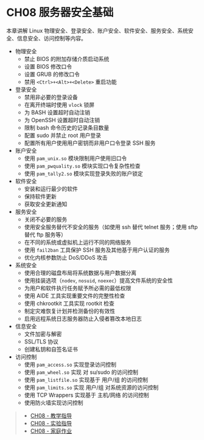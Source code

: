 # CH08 服务器安全基础

本章讲解 Linux 物理安全、登录安全、账户安全、软件安全、服务安全、系统安全、信息安全、访问控制等内容。

* 物理安全
  * 禁止 BIOS 的附加存储介质启动系统
  * 设置 BIOS 修改口令
  * 设置 GRUB 的修改口令
  * 禁用 `<Ctrl>+<Alt>+<Delete>` 重启功能
* 登录安全
  * 禁用非必要的登录设备
  * 在离开终端时使用 `vlock` 锁屏
  * 为 BASH 设置超时自动注销
  * 为 OpenSSH 设置超时自动注销
  * 限制 bash 命令历史的记录条目数量
  * 配置 sudo 并禁止 root 用户登录
  * 配置所有用户使用用户密钥而非用户口令登录 SSH 服务
* 账户安全
  * 使用 `pam_unix.so` 模块限制用户使用旧口令
  * 使用 `pam_pwquality.so` 模块实现口令复杂性检查
  * 使用 `pam_tally2.so` 模块实现登录失败的账户锁定
* 软件安全
  * 安装和运行最少的软件
  * 保持软件更新
  * 获取安全更新通知
* 服务安全
  * 关闭不必要的服务
  * 使用安全服务替代不安全的服务（如使用 ssh 替代 telnet 服务；使用 sftp 替代 ftp 服务等）
  * 在不同的系统或虚拟机上运行不同的网络服务
  * 使用 `fail2ban` 工具保护 SSH 服务及其他基于用户认证的服务
  * 优化内核参数防止 DoS/DDoS 攻击
* 系统安全
  * 使用合理的磁盘布局将系统数据与用户数据分离
  * 使用挂装选项（`nodev`, `nosuid`, `noexec`）提高文件系统的安全性
  * 为用户和软件执行任务赋予所必需的最低权限
  * 使用 AIDE 工具实现重要文件的完整性检查
  * 使用 chkrootkit 工具实现 rootkit 检查
  * 制定灾难恢复计划并检测备份的有效性
  * 启用远程系统日志服务器防止入侵者篡改本地日志
* 信息安全
  * 文件加密与解密
  * SSL/TLS 协议
  * 创建私钥和自签名证书
* 访问控制
  * 使用 `pam_access.so` 实现登录访问控制
  * 使用 `pam_wheel.so` 实现 对 su/sudo 的访问控制
  * 使用 `pam_listfile.so` 实现基于 用户/组 的访问控制
  * 使用 `pam_limits.so` 实现 用户/组 对系统资源的访问控制
  * 使用 TCP Wrappers 实现基于 主机/网络 的访问控制
  * 使用防火墙实现访问控制

>* [CH08 - 教学指导](ch08/guidelines.md)
>* [CH08 - 实验指导](ch08/experiment_08-01.md)
>* [CH08 - 家庭作业](ch08/assignments.md)